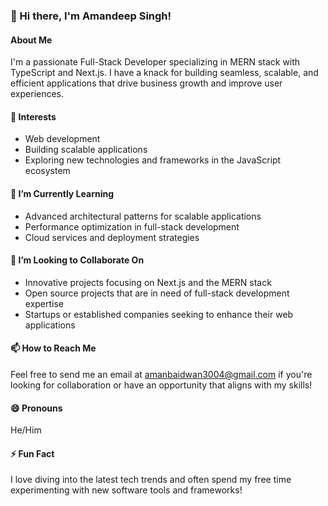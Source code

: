 ### 👋 Hi there, I'm Amandeep Singh!

#### About Me
I'm a passionate Full-Stack Developer specializing in MERN stack with TypeScript and Next.js. I have a knack for building seamless, scalable, and efficient applications that drive business growth and improve user experiences.

#### 👀 Interests
- Web development
- Building scalable applications
- Exploring new technologies and frameworks in the JavaScript ecosystem

#### 🌱 I’m Currently Learning
- Advanced architectural patterns for scalable applications
- Performance optimization in full-stack development
- Cloud services and deployment strategies

#### 💞️ I’m Looking to Collaborate On
- Innovative projects focusing on Next.js and the MERN stack
- Open source projects that are in need of full-stack development expertise
- Startups or established companies seeking to enhance their web applications

#### 📫 How to Reach Me
Feel free to send me an email at [amanbaidwan3004@gmail.com](mailto:amanbaidwan3004@gmail.com) if you're looking for collaboration or have an opportunity that aligns with my skills!

#### 😄 Pronouns
He/Him

#### ⚡ Fun Fact
I love diving into the latest tech trends and often spend my free time experimenting with new software tools and frameworks!


